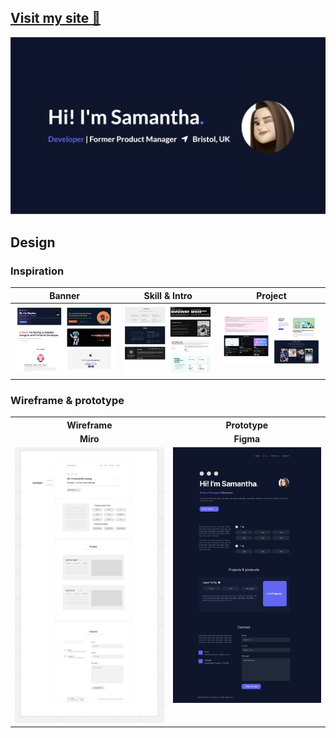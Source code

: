 ## [Visit my site 🚀 ](https://www.samanthawhee.com)
[![Visit my site](https://github.com/samanthawhee/Portfolio/blob/master/image/LinkImg.png)](https://www.samanthawhee.com)


## Design 
### Inspiration
| Banner | Skill & Intro | Project |
|----------|----------|----------|
| ![Banner](https://github.com/samanthawhee/Portfolio/blob/master/Readme_iamge/Banner.png) | ![Skill & Intro](https://github.com/samanthawhee/Portfolio/blob/master/Readme_iamge/Skill%26intro.png)  | ![Project](https://github.com/samanthawhee/Portfolio/blob/master/Readme_iamge/Project.png)  |

### Wireframe & prototype
<table>
  <tr>
    <th>Wireframe</th>
    <th>Prototype</th>
  </tr>
  <tr>
    <td align="center"><b>Miro</b></td>
    <td align="center"><b>Figma</b></td>
  </tr>
  <tr>
    <td align="center" valign="top">
      <img src="https://github.com/samanthawhee/Portfolio/blob/master/Readme_iamge/Wireframe.png" width="300"/>
    </td>
    <td align="center" valign="top">
      <img src="https://github.com/samanthawhee/Portfolio/blob/master/Readme_iamge/Figma_UIUX.png" width="300"/>
    </td>
  </tr>
</table>


